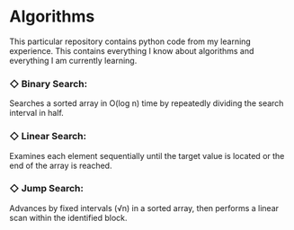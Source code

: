 # Algorithms
This particular repository contains python code from my learning experience. This contains everything I know about algorithms and everything I am currently learning.

### ◇ Binary Search: 
Searches a sorted array in O(log n) time by repeatedly dividing the search interval in half.

### ◇ Linear Search: 
Examines each element sequentially until the target value is located or the end of the array is reached.

### ◇ Jump Search: 
Advances by fixed intervals (√n) in a sorted array, then performs a linear scan within the identified block.
